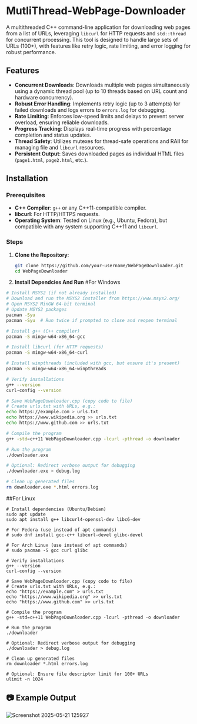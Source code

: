 # MutliThread-WebPage-Downloader

A multithreaded C++ command-line application for downloading web pages from a list of URLs, leveraging `libcurl` for HTTP requests and `std::thread` for concurrent processing. This tool is designed to handle large sets of URLs (100+), with features like retry logic, rate limiting, and error logging for robust performance.

## Features
- **Concurrent Downloads**: Downloads multiple web pages simultaneously using a dynamic thread pool (up to 10 threads based on URL count and hardware concurrency).
- **Robust Error Handling**: Implements retry logic (up to 3 attempts) for failed downloads and logs errors to `errors.log` for debugging.
- **Rate Limiting**: Enforces low-speed limits and delays to prevent server overload, ensuring reliable downloads.
- **Progress Tracking**: Displays real-time progress with percentage completion and status updates.
- **Thread Safety**: Utilizes mutexes for thread-safe operations and RAII for managing file and `libcurl` resources.
- **Persistent Output**: Saves downloaded pages as individual HTML files (`page1.html`, `page2.html`, etc.).

## Installation

### Prerequisites
- **C++ Compiler**: `g++` or any C++11-compatible compiler.
- **libcurl**: For HTTP/HTTPS requests.
- **Operating System**: Tested on Linux (e.g., Ubuntu, Fedora), but compatible with any system supporting C++11 and `libcurl`.

### Steps
1. **Clone the Repository**:
   ```bash
   git clone https://github.com/your-username/WebPageDownloader.git
   cd WebPageDownloader
   ```
2. **Install Dependcies And Run**
   #For Windows
```bash
# Install MSYS2 (if not already installed)
# Download and run the MSYS2 installer from https://www.msys2.org/
# Open MSYS2 MinGW 64-bit terminal
# Update MSYS2 packages
pacman -Syu
pacman -Syu  # Run twice if prompted to close and reopen terminal

# Install g++ (C++ compiler)
pacman -S mingw-w64-x86_64-gcc

# Install libcurl (for HTTP requests)
pacman -S mingw-w64-x86_64-curl

# Install winpthreads (included with gcc, but ensure it's present)
pacman -S mingw-w64-x86_64-winpthreads

# Verify installations
g++ --version
curl-config --version

# Save WebPageDownloader.cpp (copy code to file)
# Create urls.txt with URLs, e.g.:
echo https://example.com > urls.txt
echo https://www.wikipedia.org >> urls.txt
echo https://www.github.com >> urls.txt

# Compile the program
g++ -std=c++11 WebPageDownloader.cpp -lcurl -pthread -o downloader

# Run the program
./downloader.exe

# Optional: Redirect verbose output for debugging
./downloader.exe > debug.log

# Clean up generated files
rm downloader.exe *.html errors.log
```
##For Linux
  ```Terminal
# Install dependencies (Ubuntu/Debian)
sudo apt update
sudo apt install g++ libcurl4-openssl-dev libc6-dev

# For Fedora (use instead of apt commands)
# sudo dnf install gcc-c++ libcurl-devel glibc-devel

# For Arch Linux (use instead of apt commands)
# sudo pacman -S gcc curl glibc

# Verify installations
g++ --version
curl-config --version

# Save WebPageDownloader.cpp (copy code to file)
# Create urls.txt with URLs, e.g.:
echo "https://example.com" > urls.txt
echo "https://www.wikipedia.org" >> urls.txt
echo "https://www.github.com" >> urls.txt

# Compile the program
g++ -std=c++11 WebPageDownloader.cpp -lcurl -pthread -o downloader

# Run the program
./downloader

# Optional: Redirect verbose output for debugging
./downloader > debug.log

# Clean up generated files
rm downloader *.html errors.log

# Optional: Ensure file descriptor limit for 100+ URLs
ulimit -n 1024
```

## 📷 Example Output
![Screenshot 2025-05-21 125927](https://github.com/user-attachments/assets/2402c649-1e1f-4380-b67c-3abe12e4557a)


